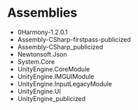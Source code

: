 # Assemblies
- 0Harmony-1.2.0.1
- Assembly-CSharp-firstpass-publicized
- Assembly-CSharp_publicized
- Newtonsoft.Json
- System.Core
- UnityEngine.CoreModule
- UnityEngine.IMGUIModule
- UnityEngine.InputLegacyModule
- UnityEngine.UI
- UnityEngine_publicized